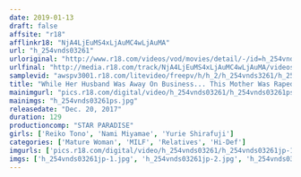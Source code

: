 ```yaml
---
date: 2019-01-13
draft: false
affsite: "r18"
afflinkr18: "NjA4LjEuMS4xLjAuMC4wLjAuMA"
url: "h_254vnds03261"
urloriginal: "http://www.r18.com/videos/vod/movies/detail/-/id=h_254vnds03261"
urlfinal: "http://media.r18.com/track/NjA4LjEuMS4xLjAuMC4wLjAuMA/videos/vod/movies/detail/-/id=h_254vnds03261"
samplevid: "awspv3001.r18.com/litevideo/freepv/h/h_2/h_254vnds3261/h_254vnds3261_dmb_w.mp4"
title: "While Her Husband Was Away On Business... This Mother Was Raped And Creampie Fucked By Her Son"
mainimgurl: "pics.r18.com/digital/video/h_254vnds03261/h_254vnds03261ps.jpg"
mainimgs: "h_254vnds03261ps.jpg"
releasedate: "Dec. 20, 2017"
duration: 129
productioncomp: "STAR PARADISE"
girls: ['Reiko Tono', 'Nami Miyamae', 'Yurie Shirafuji']
categories: ['Mature Woman', 'MILF', 'Relatives', 'Hi-Def']
imgurls: ['pics.r18.com/digital/video/h_254vnds03261/h_254vnds03261jp-1.jpg', 'pics.r18.com/digital/video/h_254vnds03261/h_254vnds03261jp-2.jpg', 'pics.r18.com/digital/video/h_254vnds03261/h_254vnds03261jp-3.jpg', 'pics.r18.com/digital/video/h_254vnds03261/h_254vnds03261jp-4.jpg', 'pics.r18.com/digital/video/h_254vnds03261/h_254vnds03261jp-5.jpg', 'pics.r18.com/digital/video/h_254vnds03261/h_254vnds03261jp-6.jpg', 'pics.r18.com/digital/video/h_254vnds03261/h_254vnds03261jp-7.jpg', 'pics.r18.com/digital/video/h_254vnds03261/h_254vnds03261jp-8.jpg', 'pics.r18.com/digital/video/h_254vnds03261/h_254vnds03261jp-9.jpg', 'pics.r18.com/digital/video/h_254vnds03261/h_254vnds03261jp-10.jpg', 'pics.r18.com/digital/video/h_254vnds03261/h_254vnds03261jp-11.jpg', 'pics.r18.com/digital/video/h_254vnds03261/h_254vnds03261jp-12.jpg', 'pics.r18.com/digital/video/h_254vnds03261/h_254vnds03261jp-13.jpg', 'pics.r18.com/digital/video/h_254vnds03261/h_254vnds03261jp-14.jpg', 'pics.r18.com/digital/video/h_254vnds03261/h_254vnds03261jp-15.jpg', 'pics.r18.com/digital/video/h_254vnds03261/h_254vnds03261jp-16.jpg', 'pics.r18.com/digital/video/h_254vnds03261/h_254vnds03261jp-17.jpg', 'pics.r18.com/digital/video/h_254vnds03261/h_254vnds03261jp-18.jpg', 'pics.r18.com/digital/video/h_254vnds03261/h_254vnds03261jp-19.jpg', 'pics.r18.com/digital/video/h_254vnds03261/h_254vnds03261jp-20.jpg']
imgs: ['h_254vnds03261jp-1.jpg', 'h_254vnds03261jp-2.jpg', 'h_254vnds03261jp-3.jpg', 'h_254vnds03261jp-4.jpg', 'h_254vnds03261jp-5.jpg', 'h_254vnds03261jp-6.jpg', 'h_254vnds03261jp-7.jpg', 'h_254vnds03261jp-8.jpg', 'h_254vnds03261jp-9.jpg', 'h_254vnds03261jp-10.jpg', 'h_254vnds03261jp-11.jpg', 'h_254vnds03261jp-12.jpg', 'h_254vnds03261jp-13.jpg', 'h_254vnds03261jp-14.jpg', 'h_254vnds03261jp-15.jpg', 'h_254vnds03261jp-16.jpg', 'h_254vnds03261jp-17.jpg', 'h_254vnds03261jp-18.jpg', 'h_254vnds03261jp-19.jpg', 'h_254vnds03261jp-20.jpg']
---
```

